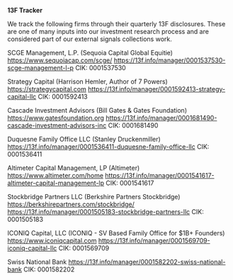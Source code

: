 **13F Tracker**

We track the following firms through their quarterly 13F disclosures. These are one of many inputs into our investment research process and are considered part of our external signals collections work.

SCGE Management, L.P. (Sequoia Capital Global Equitie)
https://www.sequoiacap.com/scge/
https://13f.info/manager/0001537530-scge-management-l-p
CIK: 0001537530

Strategy Capital (Harrison Hemler, Author of 7 Powers)
https://strategycapital.com
https://13f.info/manager/0001592413-strategy-capital-llc
CIK: 0001592413

Cascade Investment Advisors (Bill Gates & Gates Foundation)
https://www.gatesfoundation.org
https://13f.info/manager/0001681490-cascade-investment-advisors-inc
CIK: 0001681490

Duquesne Family Office LLC (Stanley Druckenmiller)
https://13f.info/manager/0001536411-duquesne-family-office-llc
CIK: 0001536411

Altimeter Capital Management, LP (Altimeter)
https://www.altimeter.com/home
https://13f.info/manager/0001541617-altimeter-capital-management-lp
CIK: 0001541617

Stockbridge Partners LLC (Berkshire Partners Stockbridge)
https://berkshirepartners.com/stockbridge/
https://13f.info/manager/0001505183-stockbridge-partners-llc
CIK: 0001505183

ICONIQ Capital, LLC (ICONIQ - SV Based Family Office for $1B+ Founders)
https://www.iconiqcapital.com
https://13f.info/manager/0001569709-iconiq-capital-llc
CIK: 0001569709

Swiss National Bank
https://13f.info/manager/0001582202-swiss-national-bank
CIK: 0001582202
